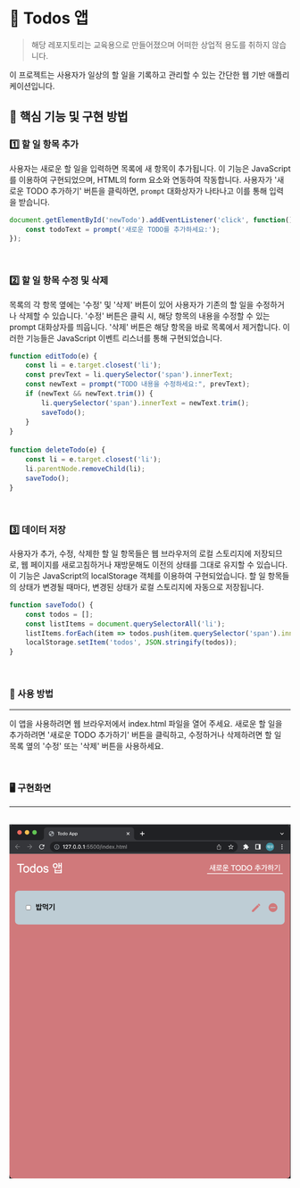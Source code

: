 # 🌈 Todos 앱

> 해당 레포지토리는 교육용으로 만들어졌으며 어떠한 상업적 용도를 취하지 않습니다.

이 프로젝트는 사용자가 일상의 할 일을 기록하고 관리할 수 있는 간단한 웹 기반 애플리케이션입니다.

## 🚀 핵심 기능 및 구현 방법

### 1️⃣ 할 일 항목 추가

사용자는 새로운 할 일을 입력하면 목록에 새 항목이 추가됩니다. 이 기능은 JavaScript를 이용하여 구현되었으며, HTML의 form 요소와 연동하여 작동합니다. 사용자가 '새로운 TODO 추가하기' 버튼을 클릭하면, `prompt` 대화상자가 나타나고 이를 통해 입력을 받습니다.

```javascript
document.getElementById('newTodo').addEventListener('click', function() {
    const todoText = prompt('새로운 TODO를 추가하세요:');
});
```
<br>

### 2️⃣ 할 일 항목 수정 및 삭제
목록의 각 항목 옆에는 '수정' 및 '삭제' 버튼이 있어 사용자가 기존의 할 일을 수정하거나 삭제할 수 있습니다. '수정' 버튼은 클릭 시, 해당 항목의 내용을 수정할 수 있는 prompt 대화상자를 띄웁니다. '삭제' 버튼은 해당 항목을 바로 목록에서 제거합니다. 이러한 기능들은 JavaScript 이벤트 리스너를 통해 구현되었습니다.

```javascript
function editTodo(e) {
    const li = e.target.closest('li');
    const prevText = li.querySelector('span').innerText;
    const newText = prompt("TODO 내용을 수정하세요:", prevText);
    if (newText && newText.trim()) {
        li.querySelector('span').innerText = newText.trim();
        saveTodo();
    }
}

function deleteTodo(e) {
    const li = e.target.closest('li');
    li.parentNode.removeChild(li);
    saveTodo();
}
```
<br>

### 3️⃣ 데이터 저장
사용자가 추가, 수정, 삭제한 할 일 항목들은 웹 브라우저의 로컬 스토리지에 저장되므로, 웹 페이지를 새로고침하거나 재방문해도 이전의 상태를 그대로 유지할 수 있습니다. 이 기능은 JavaScript의 localStorage 객체를 이용하여 구현되었습니다. 할 일 항목들의 상태가 변경될 때마다, 변경된 상태가 로컬 스토리지에 자동으로 저장됩니다.

```javascript
function saveTodo() {
    const todos = [];
    const listItems = document.querySelectorAll('li');
    listItems.forEach(item => todos.push(item.querySelector('span').innerText));
    localStorage.setItem('todos', JSON.stringify(todos));
}
```
<br>

### 📘 사용 방법
---
이 앱을 사용하려면 웹 브라우저에서 index.html 파일을 열어 주세요. 새로운 할 일을 추가하려면 '새로운 TODO 추가하기' 버튼을 클릭하고, 수정하거나 삭제하려면 할 일 목록 옆의 '수정' 또는 '삭제' 버튼을 사용하세요.

<br>

### 🖥️ 구현화면
---
<br>
<img src=Result.png>